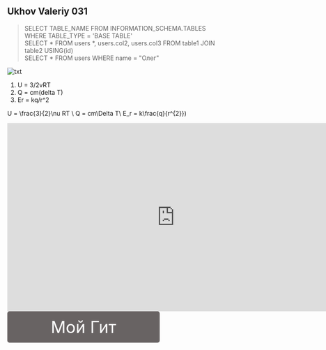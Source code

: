 ## Ukhov Valeriy 031

>SELECT TABLE_NAME FROM INFORMATION_SCHEMA.TABLES WHERE TABLE_TYPE = 'BASE TABLE' <br>
>SELECT * FROM users *, users.col2, users.col3  FROM table1 JOIN table2 USING(id) <br>
>SELECT * FROM users WHERE name = "Олег"

![txt](https://user-images.githubusercontent.com/114376270/200225977-bbc83422-53fd-4fa7-97f2-883cc2b02b2f.png)

1. U = 3/2vRT
2. Q = cm(delta T)
3. Er = kq/r^2

U = \frac{3}{2}\nu RT \\
Q = cm\Delta T\\
E_r = k\frac{q}{r^{2}})

<iframe width="768" height="432" src="https://miro.com/app/live-embed/uXjVP8iI3D8=/?moveToViewport=83,-975,1385,676&embedId=984897079287" frameborder="0" scrolling="no" allowfullscreen></iframe>

<style>
.button_1670212770427 {
    display: inline-block !important;
    text-decoration: none !important;
    background-color: #686363 !important;
    color: #ffffff !important;
    border: 0px solid #000000 !important;
    border-radius: 5px !important;
    font-size: 38px !important;
    padding: 13px 100px !important; 
    transition: all 0.8s ease !important;
}
.button_1670212770427:hover{
    text-decoration: none !important; 
    background-color: #32482c !important;
    color: #ffffff !important;
    border-color: #006089 !important;
}
</style>
<a href="https://github.com/INullOP/INullOP.github.io" class="button_1670212770427" target="_blank">
  Мой Гит
</a>
